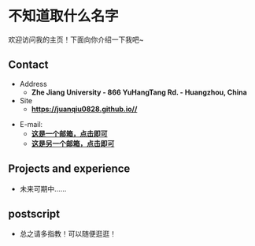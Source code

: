# 不知道取什么名字

欢迎访问我的主页！下面向你介绍一下我吧\~

<!-- .slide -->

## Contact

- Address
  - **Zhe Jiang University - 866 YuHangTang Rd. - Huangzhou, China**
- Site
  - **<https://juanqiu0828.github.io//>**

<!-- .slide vertical=true -->


- E-mail:
  - **[这是一个邮箱，点击即可](mailto:1357859066@qq.com)**
  - **[这是另一个邮箱，点击即可](mailto:3210100371@zju.edu.cn)**

<!-- .slide -->

## Projects and experience

<!-- .slide vertical=true -->

- 未来可期中……

<!-- .slide -->

## postscript

- 总之请多指教！可以随便逛逛！

<!-- .slide -->
